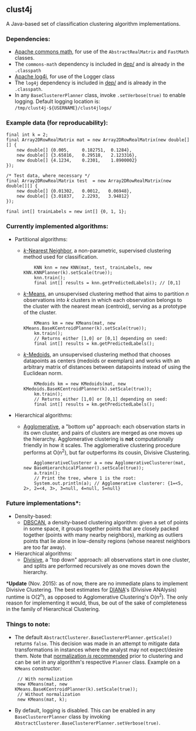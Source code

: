 ## clust4j
A Java-based set of classification clustering algorithm implementations.


### Dependencies:
 - [Apache commons math](https://commons.apache.org/proper/commons-math/), for use of the `AbstractRealMatrix` and `FastMath` classes.
  - The `commons-math` dependency is included in [dep/](https://github.com/tgsmith61591/clust4j/tree/master/dep/commons-math-3-3.2) and is already in the `.classpath`
 - [Apache log4j](http://logging.apache.org/log4j/2.x/), for use of the Logger class
  - The `log4j` dependency is included in [dep/](https://github.com/tgsmith61591/clust4j/tree/master/dep/apache-log4j-1.2.17) and is already in the `.classpath`.
  - In any `BaseClustererPlanner` class, invoke `.setVerbose(true)` to enable logging. Default logging location is: `/tmp/clust4j-${USERNAME}/clust4jlogs/`



### Example data (for reproducability):
    final int k = 2;
    final Array2DRowRealMatrix mat = new Array2DRowRealMatrix(new double[][] {
        new double[] {0.005,     0.182751,  0.1284},
        new double[] {3.65816,   0.29518,   2.123316},
        new double[] {4.1234,    0.2301,    1.8900002}
    });	

    /* Test data, where necessary */
    final Array2DRowRealMatrix test  = new Array2DRowRealMatrix(new double[][] {
        new double[] {0.01302,   0.0012,   0.06948},
        new double[] {3.01837,   2.2293,   3.94812}
    });
		
    final int[] trainLabels = new int[] {0, 1, 1};

    


### Currently implemented algorithms:
- Partitional algorithms:
  - [*k*-Nearest Neighbor](https://en.wikipedia.org/wiki/K-nearest_neighbors_algorithm), a non-parametric, supervised clustering method used for classification. 

            KNN knn = new KNN(mat, test, trainLabels, new KNN.KNNPlanner(k).setScale(true));
            knn.train();
            final int[] results = knn.getPredictedLabels(); // [0,1]

  - [*k*-Means](https://en.wikipedia.org/wiki/K-means_clustering), an unsupervised clustering method that aims to partition *n* observations into *k* clusters in which each observation belongs to the cluster with the nearest mean (centroid), serving as a prototype of the cluster.

            KMeans km = new KMeans(mat, new KMeans.BaseKCentroidPlanner(k).setScale(true));
            km.train();
            // Returns either [1,0] or [0,1] depending on seed:
            final int[] results = km.getPredictedLabels();

  - [*k*-Medoids](https://en.wikipedia.org/wiki/K-medoids), an unsupervised clustering method that chooses datapoints as centers (medoids or exemplars) and works with an arbitrary matrix of distances between datapoints instead of using the Euclidean norm.

            KMedoids km = new KMedoids(mat, new KMedoids.BaseKCentroidPlanner(k).setScale(true));
            km.train();
            // Returns either [1,0] or [0,1] depending on seed:
            final int[] results = km.getPredictedLabels();

- Hierarchical algorithms:
  - [Agglomerative](https://en.wikipedia.org/wiki/Hierarchical_clustering), a "bottom up" approach: each observation starts in its own cluster, and pairs of clusters are merged as one moves up the hierarchy. Agglomerative clustering is __not__ computationally friendly in how it scales. The agglomerative clustering procedure performs at O(n<sup>2</sup>), but far outperforms its cousin, Divisive Clustering.

            AgglomerativeClusterer a = new AgglomerativeClusterer(mat, new BaseHierarchicalPlanner().setScale(true));
            a.train();
            // Print the tree, where 1 is the root:
            System.out.println(a); // Agglomerative clusterer: {1=<5, 2>, 2=<4, 3>, 3=null, 4=null, 5=null}


### Future implementations*:
- Density-based:
  - [DBSCAN](http://www.dbs.ifi.lmu.de/Publikationen/Papers/KDD-96.final.frame.pdf), a density-based clustering algorithm: given a set of points in some space, it groups together points that are closely packed together (points with many nearby neighbors), marking as outliers points that lie alone in low-density regions (whose nearest neighbors are too far away).
- Hierarchical algorithms:
  - [Divisive](https://en.wikipedia.org/wiki/Hierarchical_clustering), a "top down" approach: all observations start in one cluster, and splits are performed recursively as one moves down the hierarchy. 

*__Update__ (Nov. 2015): as of now, there are no immediate plans to implement Divisive Clustering. The best estimates for [DIANA](http://www.unesco.org/webworld/idams/advguide/Chapt7_1_5.htm)'s (DIvisive ANAlysis) runtime is O(2<sup>n</sup>), as opposed to Agglomerative Clustering's O(n<sup>2</sup>). The only reason for implementing it would, thus, be out of the sake of completeness in the family of Hierarchical Clustering.



### Things to note:
 - The default `AbstractClusterer.BaseClustererPlanner.getScale()` returns `false`. This decision was made in an attempt to mitigate data transformations in instances where the analyst may not expect/desire them.  Note that [normalization *is* recommended](http://datascience.stackexchange.com/questions/6715/is-it-necessary-to-standardize-your-data-before-clustering?newreg=f574bddafe484441a7ba99d0d02b0069) prior to clustering and can be set in any algorithm's respective `Planner` class.  Example on a `KMeans` constructor:


        // With normalization
        new KMeans(mat, new KMeans.BaseKCentroidPlanner(k).setScale(true));
        // Without normalization
        new KMeans(mat, k);

 - By default, logging is disabled. This can be enabled in any `BaseClustererPlanner` class by invoking `AbstractClusterer.BaseClustererPlanner.setVerbose(true)`.
